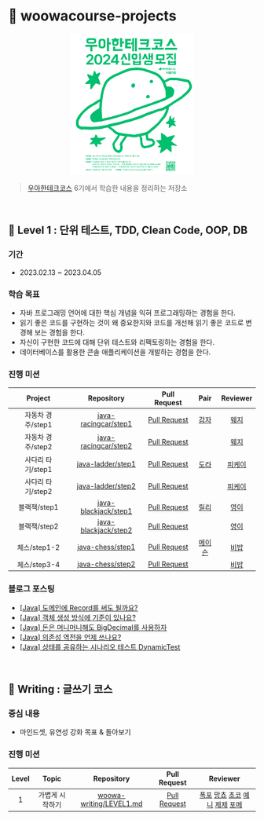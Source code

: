 # 🚀 woowacourse-projects

<p align="center">
    <img src='./img/poster_6th.png' width="50%">
</p>

> [우아한테크코스](https://woowacourse.github.io/) 6기에서 학습한 내용을 정리하는 저장소

<br/>

## 🧩 Level 1 : 단위 테스트, TDD, Clean Code, OOP, DB

### 기간

- 2023.02.13 ~ 2023.04.05

### 학습 목표

- 자바 프로그래밍 언어에 대한 핵심 개념을 익혀 프로그래밍하는 경험을 한다.
- 읽기 좋은 코드를 구현하는 것이 왜 중요한지와 코드를 개선해 읽기 좋은 코드로 변경해 보는 경험을 한다.
- 자신이 구현한 코드에 대해 단위 테스트와 리팩토링하는 경험을 한다.
- 데이터베이스를 활용한 콘솔 애플리케이션을 개발하는 경험을 한다.

### 진행 미션

|   Project    |                                   Repository                                   |                              Pull Request                              |                  Pair                   |              Reviewer               |
|:------------:|:------------------------------------------------------------------------------:|:----------------------------------------------------------------------:|:---------------------------------------:|:-----------------------------------:|
| 자동차 경주/step1 | [java-racingcar/step1](https://github.com/eun-byeol/java-racingcar/tree/step1) | [Pull Request](https://github.com/woowacourse/java-racingcar/pull/666) |     [감자](https://github.com/khabh)      | [웨지](https://github.com/sihyung92)  |
| 자동차 경주/step2 | [java-racingcar/step2](https://github.com/eun-byeol/java-racingcar/tree/step2) | [Pull Request](https://github.com/woowacourse/java-racingcar/pull/803) |                                         | [웨지](https://github.com/sihyung92)  |
| 사다리 타기/step1 |    [java-ladder/step1](https://github.com/eun-byeol/java-ladder/tree/step1)    |  [Pull Request](https://github.com/woowacourse/java-ladder/pull/318)   |  [도라](https://github.com/ChooSeoyeon)   | [피케이](https://github.com/pkeugine)  |
| 사다리 타기/step2 |    [java-ladder/step2](https://github.com/eun-byeol/java-ladder/tree/step2)    |  [Pull Request](https://github.com/woowacourse/java-ladder/pull/383)   |                                         | [피케이](https://github.com/pkeugine)  |
|  블랙잭/step1   | [java-blackjack/step1](https://github.com/eun-byeol/java-blackjack/tree/step1) | [Pull Request](https://github.com/woowacourse/java-blackjack/pull/658) |   [릴리](https://github.com/lilychoibb)   | [영이](https://github.com/choijy1705) |
|  블랙잭/step2   | [java-blackjack/step2](https://github.com/eun-byeol/java-blackjack/tree/step2) | [Pull Request](https://github.com/woowacourse/java-blackjack/pull/750) |                                         | [영이](https://github.com/choijy1705) |
|  체스/step1-2  |     [java-chess/step1](https://github.com/eun-byeol/java-chess/tree/step1)     |   [Pull Request](https://github.com/woowacourse/java-chess/pull/709)   | [메이슨](https://github.com/masonkimseoul) |  [비밥](https://github.com/pci2676)   |
|  체스/step3-4  |     [java-chess/step2](https://github.com/eun-byeol/java-chess/tree/step2)     |   [Pull Request](https://github.com/woowacourse/java-chess/pull/784)   |                                         |  [비밥](https://github.com/pci2676)   |

### 블로그 포스팅

- [[Java] 도메인에 Record를 써도 될까요?](https://jojodevlog.tistory.com/1)
- [[Java] 객체 생성 방식에 기준이 있나요?](https://jojodevlog.tistory.com/2)
- [[Java] 돈은 머니머니해도 BigDecimal를 사용하자](https://jojodevlog.tistory.com/3)
- [[Java] 의존성 역전을 언제 쓰나요?](https://jojodevlog.tistory.com/4)
- [[Java] 상태를 공유하는 시나리오 테스트 DynamicTest](https://jojodevlog.tistory.com/5)

<br/>

## 📝 Writing : 글쓰기 코스

### 중심 내용

- 마인드셋, 유연성 강화 목표 & 돌아보기

### 진행 미션

| Level |  Topic   |                                         Repository                                          |                             Pull Request                             |                                                                                                      Reviewer                                                                                                      |
|:-----:|:--------:|:-------------------------------------------------------------------------------------------:|:--------------------------------------------------------------------:|:------------------------------------------------------------------------------------------------------------------------------------------------------------------------------------------------------------------:|
|   1   | 가볍게 시작하기 | [woowa-writing/LEVEL1.md](https://github.com/eun-byeol/woowa-writing/blob/level1/Level1.md) | [Pull Request](https://github.com/woowacourse/woowa-writing/pull/65) | [폭포](https://github.com/BurningFalls) [망쵸](https://github.com/3Juhwan) [초코](https://github.com/00kang) [예니](https://github.com/JoYehyun99) [제제](https://github.com/JINU-CHANG) [포메](https://github.com/novice0840) |
